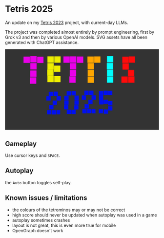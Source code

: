# Tetris 2025

An update on my [Tetris 2023](https://github.com/rdancer/tetris-2023) project, with current-day LLMs.

The project was completed almost entirely by prompt engineering, first by Grok v3 and then by various OpenAI models. SVG assets have all been generated with ChatGPT assistance.

![hero image](assets/hero.svg)


## Gameplay

Use cursor keys and `SPACE`.

## Autoplay

the `Auto` button toggles self-play.

## Known issues / limitations

* the colours of the tetrominos may or may not be correct
* high score should never be updated when autoplay was used in a game
* autoplay sometimes crashes
* layout is not great, this is even more true for mobile
* OpenGraph doesn't work 
